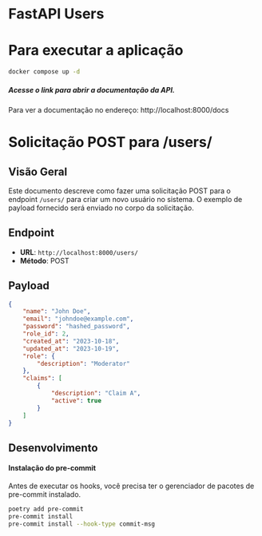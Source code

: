 # FastAPI Users

# Para executar a aplicação

```bash
docker compose up -d
```

##### Acesse o link para abrir a documentação da API.

Para ver a documentação no endereço: http://localhost:8000/docs


# Solicitação POST para /users/

## Visão Geral
Este documento descreve como fazer uma solicitação POST para o endpoint `/users/` para criar um novo usuário no sistema. O exemplo de payload fornecido será enviado no corpo da solicitação.

## Endpoint
- **URL**: `http://localhost:8000/users/`
- **Método**: POST

## Payload
```json
{
    "name": "John Doe",
    "email": "johndoe@example.com",
    "password": "hashed_password",
    "role_id": 2,
    "created_at": "2023-10-18",
    "updated_at": "2023-10-19",
    "role": {
        "description": "Moderator"
    },
    "claims": [
        {
            "description": "Claim A",
            "active": true
        }
    ]
}
```


## Desenvolvimento 

#### Instalação do pre-commit

Antes de executar os hooks, você precisa ter o gerenciador de pacotes de pre-commit instalado.

```bash
poetry add pre-commit
pre-commit install
pre-commit install --hook-type commit-msg
```

